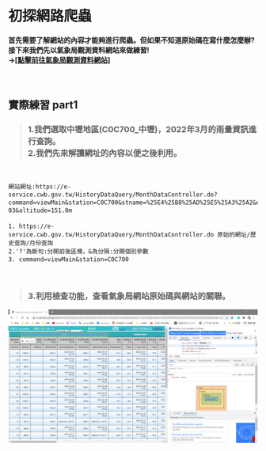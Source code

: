 # 初探網路爬蟲
#### 首先需要了解網站的內容才能夠進行爬蟲。但如果不知道原始碼在寫什麼怎麼辦?接下來我們先以氣象局觀測資料網站來做練習! <br> ->[[點擊前往氣象局觀測資料網站]](https://e-service.cwb.gov.tw/HistoryDataQuery/index.jsp)

<p><br></p>

 ## 實際練習 part1
> ### 1.我們選取中壢地區(C0C700_中壢)，2022年3月的雨量資訊進行查詢。<br>2.我們先來解讀網址的內容以便之後利用。
> 
<p><br></p>

``` 
網站網址:https://e-service.cwb.gov.tw/HistoryDataQuery/MonthDataController.do?command=viewMain&station=C0C700&stname=%25E4%25B8%25AD%25E5%25A3%25A2&datepicker=2022-03&altitude=151.0m 

1. https://e-service.cwb.gov.tw/HistoryDataQuery/MonthDataController.do 原始的網址/歷史查詢/月份查詢
2.'?'為斷句:分開前後區塊，&為分隔:分開個別參數
3. command=viewMain&station=C0C700
```
<p><br></p>

> ### 3.利用檢查功能，查看氣象局網站原始碼與網站的關聯。
<p align="center"><img src="https://raw.githubusercontent.com/luoyan109/web-crawler/main/image/%E6%AA%A2%E6%9F%A5.PNG" width=750px></p>

